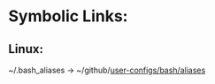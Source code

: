 # Symbolic Links:

## Linux:

~/.bash\_aliases &#8594; ~/github/[user-configs/bash/aliases](./bash/aliases)
